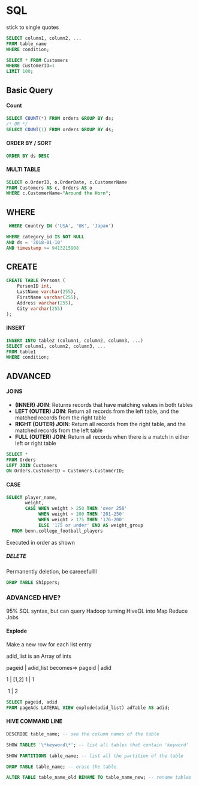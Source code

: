 # SQL

stick to single quotes

```sql
SELECT column1, column2, ...
FROM table_name
WHERE condition;

SELECT * FROM Customers
WHERE CustomerID=1
LIMIT 100;
```

## Basic Query

#### Count

```sql
SELECT COUNT(*) FROM orders GROUP BY ds;
/* OR */
SELECT COUNT(1) FROM orders GROUP BY ds;
```

#### ORDER BY / SORT

```sql
ORDER BY ds DESC 
```

#### MULTI TABLE

```sql
SELECT o.OrderID, o.OrderDate, c.CustomerName
FROM Customers AS c, Orders AS o
WHERE c.CustomerName="Around the Horn";
```

## WHERE

```sql
 WHERE Country IN ('USA', 'UK', 'Japan')
```

```sql
WHERE category_id IS NOT NULL
AND ds = '2018-01-10'
AND timestamp >= 9413215908
```

## CREATE

```sql
CREATE TABLE Persons (
    PersonID int,
    LastName varchar(255),
    FirstName varchar(255),
    Address varchar(255),
    City varchar(255) 
);
```

#### INSERT

```sql
INSERT INTO table2 (column1, column2, column3, ...)
SELECT column1, column2, column3, ...
FROM table1
WHERE condition;
```

## ADVANCED

#### JOINS

- **(INNER) JOIN**: Returns records that have matching values in both tables
- **LEFT (OUTER) JOIN**: Return all records from the left table, and the matched records from the right table
- **RIGHT (OUTER) JOIN**: Return all records from the right table, and the matched records from the left table
- **FULL (OUTER) JOIN**: Return all records when there is a match in either left or right table

```sql
SELECT *
FROM Orders
LEFT JOIN Customers
ON Orders.CustomerID = Customers.CustomerID;
```

#### CASE

```sql
SELECT player_name,
       weight,
       CASE WHEN weight > 250 THEN 'over 250'
            WHEN weight > 200 THEN '201-250'
            WHEN weight > 175 THEN '176-200'
            ELSE '175 or under' END AS weight_group
  FROM benn.college_football_players
```

Executed in order as shown 

##### DELETE

Permanently deletion, be careeefullll

```sql
DROP TABLE Shippers;
```

### ADVANCED HIVE?

95% SQL syntax, but can query Hadoop turning HiveQL into Map Reduce Jobs 

#### Explode

Make a new row for each list entry

adid_list is an Array of ints 

pageid	|	adid_list			becomes=>	pageid	|	adid

1		|	[1,2]						1		|	1

​										1		|	2	

```sql
SELECT pageid, adid
FROM pageAds LATERAL VIEW explode(adid_list) adTable AS adid;
```

#### HIVE COMMAND LINE

```sql
DESCRIBE table_name; -- see the column names of the table

SHOW TABLES '\*keyword\*'; -- list all tables that contain 'keyword'

SHOW PARTITIONS table_name; -- list all the partition of the table

DROP TABLE table_name; -- erase the table

ALTER TABLE table_name_old RENAME TO table_name_new; -- rename tables
```

